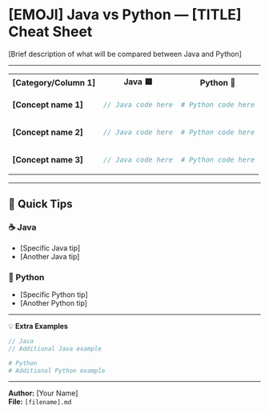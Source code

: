 # [EMOJI] Java vs Python — [TITLE] Cheat Sheet

[Brief description of what will be compared between Java and Python]

---

<table>
<tr>
<th>[Category/Column 1]</th>
<th>Java 🟦</th>
<th>Python 🐍</th>
</tr>
<tr>
<td><strong>[Concept name 1]</strong></td>
<td>

```java
// Java code here
```

</td>
<td>

```python
# Python code here
```

</td>
</tr>
<tr>
<td><strong>[Concept name 2]</strong></td>
<td>

```java
// Java code here
```

</td>
<td>

```python
# Python code here
```

</td>
</tr>
<tr>
<td><strong>[Concept name 3]</strong></td>
<td>

```java
// Java code here
```

</td>
<td>

```python
# Python code here
```

</td>
</tr>
</table>

---

## 🧩 Quick Tips

### ☕ Java
- [Specific Java tip]
- [Another Java tip]

### 🐍 Python
- [Specific Python tip]
- [Another Python tip]

---

💡 **Extra Examples**

```java
// Java
// Additional Java example
```

```python
# Python
# Additional Python example
```

---

**Author:** [Your Name]  
**File:** `[filename].md`
